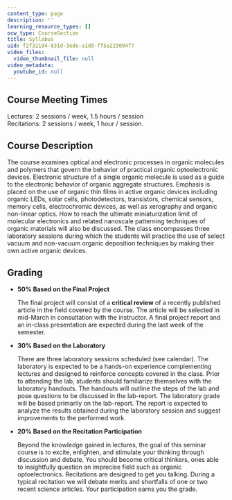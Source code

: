 ```yaml
---
content_type: page
description: ''
learning_resource_types: []
ocw_type: CourseSection
title: Syllabus
uid: f2f32194-831d-3ede-a1d9-ff5a223094f7
video_files:
  video_thumbnail_file: null
video_metadata:
  youtube_id: null
---
```


Course Meeting Times
--------------------

Lectures: 2 sessions / week, 1.5 hours / session  
Recitations: 2 sessions / week, 1 hour / session.

Course Description
------------------

The course examines optical and electronic processes in organic molecules and polymers that govern the behavior of practical organic optoelectronic devices. Electronic structure of a single organic molecule is used as a guide to the electronic behavior of organic aggregate structures. Emphasis is placed on the use of organic thin films in active organic devices including organic LEDs, solar cells, photodetectors, transistors, chemical sensors, memory cells, electrochromic devices, as well as xerography and organic non-linear optics. How to reach the ultimate miniaturization limit of molecular electronics and related nanoscale patterning techniques of organic materials will also be discussed. The class encompasses three laboratory sessions during which the students will practice the use of select vacuum and non-vacuum organic deposition techniques by making their own active organic devices.

Grading
-------

*   **50% Based on the Final Project**
    
    The final project will consist of a **critical review** of a recently published article in the field covered by the course. The article will be selected in mid-March in consultation with the instructor. A final project report and an in-class presentation are expected during the last week of the semester.
    
*   **30% Based on the Laboratory**
    
    There are three laboratory sessions scheduled (see calendar). The laboratory is expected to be a hands-on experience complementing lectures and designed to reinforce concepts covered in the class. Prior to attending the lab, students should familiarize themselves with the laboratory handouts. The handouts will outline the steps of the lab and pose questions to be discussed in the lab-report. The laboratory grade will be based primarily on the lab-report. The report is expected to analyze the results obtained during the laboratory session and suggest improvements to the performed work.
    
*   **20% Based on the Recitation Participation**
    
    Beyond the knowledge gained in lectures, the goal of this seminar course is to excite, enlighten, and stimulate your thinking through discussion and debate. You should become critical thinkers, ones able to insightfully question an imprecise field such as organic optoelectronics. Recitations are designed to get you talking. During a typical recitation we will debate merits and shortfalls of one or two recent science articles. Your participation earns you the grade.